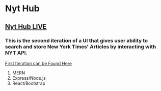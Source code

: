 # Nyt Hub

## [Nyt Hub LIVE](https://nyt-hub.herokuapp.com/)

### This is the second iteration of a UI that gives user ability to search and store New York Times' Articles by interacting with NYT API.
[First Iteration can be Found Here](https://github.com/vpasquar/NYTsearch)

1. MERN
2. Express/Node.js
3. React/Bootstrap


